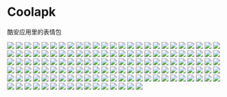 # Coolapk

酷安应用里的表情包

![](https://cdn.jsdelivr.net/gh/2x-ercha/twikoo-magic/image/Coolapk/coolapk_emotion_100_qqdoge.png)
![](https://cdn.jsdelivr.net/gh/2x-ercha/twikoo-magic/image/Coolapk/coolapk_emotion_1010.png)
![](https://cdn.jsdelivr.net/gh/2x-ercha/twikoo-magic/image/Coolapk/coolapk_emotion_1011.png)
![](https://cdn.jsdelivr.net/gh/2x-ercha/twikoo-magic/image/Coolapk/coolapk_emotion_1012.png)
![](https://cdn.jsdelivr.net/gh/2x-ercha/twikoo-magic/image/Coolapk/coolapk_emotion_1013.png)
![](https://cdn.jsdelivr.net/gh/2x-ercha/twikoo-magic/image/Coolapk/coolapk_emotion_1014.png)
![](https://cdn.jsdelivr.net/gh/2x-ercha/twikoo-magic/image/Coolapk/coolapk_emotion_1015.png)
![](https://cdn.jsdelivr.net/gh/2x-ercha/twikoo-magic/image/Coolapk/coolapk_emotion_1016.png)
![](https://cdn.jsdelivr.net/gh/2x-ercha/twikoo-magic/image/Coolapk/coolapk_emotion_1017.png)
![](https://cdn.jsdelivr.net/gh/2x-ercha/twikoo-magic/image/Coolapk/coolapk_emotion_1018.png)
![](https://cdn.jsdelivr.net/gh/2x-ercha/twikoo-magic/image/Coolapk/coolapk_emotion_1019.png)
![](https://cdn.jsdelivr.net/gh/2x-ercha/twikoo-magic/image/Coolapk/coolapk_emotion_101_pyjiaoyi.png)
![](https://cdn.jsdelivr.net/gh/2x-ercha/twikoo-magic/image/Coolapk/coolapk_emotion_1020.png)
![](https://cdn.jsdelivr.net/gh/2x-ercha/twikoo-magic/image/Coolapk/coolapk_emotion_1021.png)
![](https://cdn.jsdelivr.net/gh/2x-ercha/twikoo-magic/image/Coolapk/coolapk_emotion_102_fadai.png)
![](https://cdn.jsdelivr.net/gh/2x-ercha/twikoo-magic/image/Coolapk/coolapk_emotion_103_nb.png)
![](https://cdn.jsdelivr.net/gh/2x-ercha/twikoo-magic/image/Coolapk/coolapk_emotion_104.png)
![](https://cdn.jsdelivr.net/gh/2x-ercha/twikoo-magic/image/Coolapk/coolapk_emotion_105.png)
![](https://cdn.jsdelivr.net/gh/2x-ercha/twikoo-magic/image/Coolapk/coolapk_emotion_106.png)
![](https://cdn.jsdelivr.net/gh/2x-ercha/twikoo-magic/image/Coolapk/coolapk_emotion_107.png)
![](https://cdn.jsdelivr.net/gh/2x-ercha/twikoo-magic/image/Coolapk/coolapk_emotion_108.png)
![](https://cdn.jsdelivr.net/gh/2x-ercha/twikoo-magic/image/Coolapk/coolapk_emotion_109.png)
![](https://cdn.jsdelivr.net/gh/2x-ercha/twikoo-magic/image/Coolapk/coolapk_emotion_10_aoman.png)
![](https://cdn.jsdelivr.net/gh/2x-ercha/twikoo-magic/image/Coolapk/coolapk_emotion_11_yiwen.png)
![](https://cdn.jsdelivr.net/gh/2x-ercha/twikoo-magic/image/Coolapk/coolapk_emotion_12_wuyu.png)
![](https://cdn.jsdelivr.net/gh/2x-ercha/twikoo-magic/image/Coolapk/coolapk_emotion_13_huaixiao.png)
![](https://cdn.jsdelivr.net/gh/2x-ercha/twikoo-magic/image/Coolapk/coolapk_emotion_14_bishi.png)
![](https://cdn.jsdelivr.net/gh/2x-ercha/twikoo-magic/image/Coolapk/coolapk_emotion_15_fanu.png)
![](https://cdn.jsdelivr.net/gh/2x-ercha/twikoo-magic/image/Coolapk/coolapk_emotion_16_tuosai.png)
![](https://cdn.jsdelivr.net/gh/2x-ercha/twikoo-magic/image/Coolapk/coolapk_emotion_17_tushe.png)
![](https://cdn.jsdelivr.net/gh/2x-ercha/twikoo-magic/image/Coolapk/coolapk_emotion_18_han.png)
![](https://cdn.jsdelivr.net/gh/2x-ercha/twikoo-magic/image/Coolapk/coolapk_emotion_19_koubi.png)
![](https://cdn.jsdelivr.net/gh/2x-ercha/twikoo-magic/image/Coolapk/coolapk_emotion_1_hahaha.png)
![](https://cdn.jsdelivr.net/gh/2x-ercha/twikoo-magic/image/Coolapk/coolapk_emotion_20_qinqin.png)
![](https://cdn.jsdelivr.net/gh/2x-ercha/twikoo-magic/image/Coolapk/coolapk_emotion_21_penxue.png)
![](https://cdn.jsdelivr.net/gh/2x-ercha/twikoo-magic/image/Coolapk/coolapk_emotion_22_xiaoyan.png)
![](https://cdn.jsdelivr.net/gh/2x-ercha/twikoo-magic/image/Coolapk/coolapk_emotion_23_shui.png)
![](https://cdn.jsdelivr.net/gh/2x-ercha/twikoo-magic/image/Coolapk/coolapk_emotion_24_wuzuixiao.png)
![](https://cdn.jsdelivr.net/gh/2x-ercha/twikoo-magic/image/Coolapk/coolapk_emotion_25_zaijian.png)
![](https://cdn.jsdelivr.net/gh/2x-ercha/twikoo-magic/image/Coolapk/coolapk_emotion_26_kelian.png)
![](https://cdn.jsdelivr.net/gh/2x-ercha/twikoo-magic/image/Coolapk/coolapk_emotion_27_qiang.png)
![](https://cdn.jsdelivr.net/gh/2x-ercha/twikoo-magic/image/Coolapk/coolapk_emotion_28_ruo.png)
![](https://cdn.jsdelivr.net/gh/2x-ercha/twikoo-magic/image/Coolapk/coolapk_emotion_29_baoquan.png)
![](https://cdn.jsdelivr.net/gh/2x-ercha/twikoo-magic/image/Coolapk/coolapk_emotion_2_jingya.png)
![](https://cdn.jsdelivr.net/gh/2x-ercha/twikoo-magic/image/Coolapk/coolapk_emotion_30_ok.png)
![](https://cdn.jsdelivr.net/gh/2x-ercha/twikoo-magic/image/Coolapk/coolapk_emotion_31_xiaoku.png)
![](https://cdn.jsdelivr.net/gh/2x-ercha/twikoo-magic/image/Coolapk/coolapk_emotion_32_heiha.png)
![](https://cdn.jsdelivr.net/gh/2x-ercha/twikoo-magic/image/Coolapk/coolapk_emotion_33_wulian.png)
![](https://cdn.jsdelivr.net/gh/2x-ercha/twikoo-magic/image/Coolapk/coolapk_emotion_34_jizhi.png)
![](https://cdn.jsdelivr.net/gh/2x-ercha/twikoo-magic/image/Coolapk/coolapk_emotion_35_ye.png)
![](https://cdn.jsdelivr.net/gh/2x-ercha/twikoo-magic/image/Coolapk/coolapk_emotion_36_ku.png)
![](https://cdn.jsdelivr.net/gh/2x-ercha/twikoo-magic/image/Coolapk/coolapk_emotion_37_doge.png)
![](https://cdn.jsdelivr.net/gh/2x-ercha/twikoo-magic/image/Coolapk/coolapk_emotion_38_wozuimei.png)
![](https://cdn.jsdelivr.net/gh/2x-ercha/twikoo-magic/image/Coolapk/coolapk_emotion_39_caidao.png)
![](https://cdn.jsdelivr.net/gh/2x-ercha/twikoo-magic/image/Coolapk/coolapk_emotion_3_ciya.png)
![](https://cdn.jsdelivr.net/gh/2x-ercha/twikoo-magic/image/Coolapk/coolapk_emotion_40_aixin.png)
![](https://cdn.jsdelivr.net/gh/2x-ercha/twikoo-magic/image/Coolapk/coolapk_emotion_41_meigui.png)
![](https://cdn.jsdelivr.net/gh/2x-ercha/twikoo-magic/image/Coolapk/coolapk_emotion_42_diaoxie.png)
![](https://cdn.jsdelivr.net/gh/2x-ercha/twikoo-magic/image/Coolapk/coolapk_emotion_43_heixian.png)
![](https://cdn.jsdelivr.net/gh/2x-ercha/twikoo-magic/image/Coolapk/coolapk_emotion_44_pen.png)
![](https://cdn.jsdelivr.net/gh/2x-ercha/twikoo-magic/image/Coolapk/coolapk_emotion_45_yinxian.png)
![](https://cdn.jsdelivr.net/gh/2x-ercha/twikoo-magic/image/Coolapk/coolapk_emotion_46_nanguo.png)
![](https://cdn.jsdelivr.net/gh/2x-ercha/twikoo-magic/image/Coolapk/coolapk_emotion_47_weiqu.png)
![](https://cdn.jsdelivr.net/gh/2x-ercha/twikoo-magic/image/Coolapk/coolapk_emotion_48_weiweiyixiao.png)
![](https://cdn.jsdelivr.net/gh/2x-ercha/twikoo-magic/image/Coolapk/coolapk_emotion_49_huanhu.png)
![](https://cdn.jsdelivr.net/gh/2x-ercha/twikoo-magic/image/Coolapk/coolapk_emotion_4_liulei.png)
![](https://cdn.jsdelivr.net/gh/2x-ercha/twikoo-magic/image/Coolapk/coolapk_emotion_50_xinsui.png)
![](https://cdn.jsdelivr.net/gh/2x-ercha/twikoo-magic/image/Coolapk/coolapk_emotion_51_chigua.png)
![](https://cdn.jsdelivr.net/gh/2x-ercha/twikoo-magic/image/Coolapk/coolapk_emotion_52_hejiu.png)
![](https://cdn.jsdelivr.net/gh/2x-ercha/twikoo-magic/image/Coolapk/coolapk_emotion_53_pu.png)
![](https://cdn.jsdelivr.net/gh/2x-ercha/twikoo-magic/image/Coolapk/coolapk_emotion_54_hongyaowan.png)
![](https://cdn.jsdelivr.net/gh/2x-ercha/twikoo-magic/image/Coolapk/coolapk_emotion_55_lvyaowan.png)
![](https://cdn.jsdelivr.net/gh/2x-ercha/twikoo-magic/image/Coolapk/coolapk_emotion_56_dogexiaoku.png)
![](https://cdn.jsdelivr.net/gh/2x-ercha/twikoo-magic/image/Coolapk/coolapk_emotion_57_dogehechi.png)
![](https://cdn.jsdelivr.net/gh/2x-ercha/twikoo-magic/image/Coolapk/coolapk_emotion_58_dogeyuanliangta.png)
![](https://cdn.jsdelivr.net/gh/2x-ercha/twikoo-magic/image/Coolapk/coolapk_emotion_59_erha.png)
![](https://cdn.jsdelivr.net/gh/2x-ercha/twikoo-magic/image/Coolapk/coolapk_emotion_5_keai.png)
![](https://cdn.jsdelivr.net/gh/2x-ercha/twikoo-magic/image/Coolapk/coolapk_emotion_60_kuan.png)
![](https://cdn.jsdelivr.net/gh/2x-ercha/twikoo-magic/image/Coolapk/coolapk_emotion_61_lvmao.png)
![](https://cdn.jsdelivr.net/gh/2x-ercha/twikoo-magic/image/Coolapk/coolapk_emotion_62_huaji.png)
![](https://cdn.jsdelivr.net/gh/2x-ercha/twikoo-magic/image/Coolapk/coolapk_emotion_63_liuhanhuaji.png)
![](https://cdn.jsdelivr.net/gh/2x-ercha/twikoo-magic/image/Coolapk/coolapk_emotion_64_shounuehuaji.png)
![](https://cdn.jsdelivr.net/gh/2x-ercha/twikoo-magic/image/Coolapk/coolapk_emotion_65_coshuaji.png)
![](https://cdn.jsdelivr.net/gh/2x-ercha/twikoo-magic/image/Coolapk/coolapk_emotion_66_doujiyanhuaji.png)
![](https://cdn.jsdelivr.net/gh/2x-ercha/twikoo-magic/image/Coolapk/coolapk_emotion_67_mojinghuaji.png)
![](https://cdn.jsdelivr.net/gh/2x-ercha/twikoo-magic/image/Coolapk/coolapk_emotion_68.png)
![](https://cdn.jsdelivr.net/gh/2x-ercha/twikoo-magic/image/Coolapk/coolapk_emotion_69.png)
![](https://cdn.jsdelivr.net/gh/2x-ercha/twikoo-magic/image/Coolapk/coolapk_emotion_6_weixiao.png)
![](https://cdn.jsdelivr.net/gh/2x-ercha/twikoo-magic/image/Coolapk/coolapk_emotion_70.png)
![](https://cdn.jsdelivr.net/gh/2x-ercha/twikoo-magic/image/Coolapk/coolapk_emotion_71.png)
![](https://cdn.jsdelivr.net/gh/2x-ercha/twikoo-magic/image/Coolapk/coolapk_emotion_72.png)
![](https://cdn.jsdelivr.net/gh/2x-ercha/twikoo-magic/image/Coolapk/coolapk_emotion_73.png)
![](https://cdn.jsdelivr.net/gh/2x-ercha/twikoo-magic/image/Coolapk/coolapk_emotion_74.png)
![](https://cdn.jsdelivr.net/gh/2x-ercha/twikoo-magic/image/Coolapk/coolapk_emotion_75.png)
![](https://cdn.jsdelivr.net/gh/2x-ercha/twikoo-magic/image/Coolapk/coolapk_emotion_76.png)
![](https://cdn.jsdelivr.net/gh/2x-ercha/twikoo-magic/image/Coolapk/coolapk_emotion_77.png)
![](https://cdn.jsdelivr.net/gh/2x-ercha/twikoo-magic/image/Coolapk/coolapk_emotion_78.png)
![](https://cdn.jsdelivr.net/gh/2x-ercha/twikoo-magic/image/Coolapk/coolapk_emotion_79.png)
![](https://cdn.jsdelivr.net/gh/2x-ercha/twikoo-magic/image/Coolapk/coolapk_emotion_7_hehe.png)
![](https://cdn.jsdelivr.net/gh/2x-ercha/twikoo-magic/image/Coolapk/coolapk_emotion_80.png)
![](https://cdn.jsdelivr.net/gh/2x-ercha/twikoo-magic/image/Coolapk/coolapk_emotion_81_naikezui.png)
![](https://cdn.jsdelivr.net/gh/2x-ercha/twikoo-magic/image/Coolapk/coolapk_emotion_82_miaomiao.png)
![](https://cdn.jsdelivr.net/gh/2x-ercha/twikoo-magic/image/Coolapk/coolapk_emotion_83_huoba.png)
![](https://cdn.jsdelivr.net/gh/2x-ercha/twikoo-magic/image/Coolapk/coolapk_emotion_84_baiyan.png)
![](https://cdn.jsdelivr.net/gh/2x-ercha/twikoo-magic/image/Coolapk/coolapk_emotion_85.png)
![](https://cdn.jsdelivr.net/gh/2x-ercha/twikoo-magic/image/Coolapk/coolapk_emotion_86.png)
![](https://cdn.jsdelivr.net/gh/2x-ercha/twikoo-magic/image/Coolapk/coolapk_emotion_87.png)
![](https://cdn.jsdelivr.net/gh/2x-ercha/twikoo-magic/image/Coolapk/coolapk_emotion_88.png)
![](https://cdn.jsdelivr.net/gh/2x-ercha/twikoo-magic/image/Coolapk/coolapk_emotion_89.png)
![](https://cdn.jsdelivr.net/gh/2x-ercha/twikoo-magic/image/Coolapk/coolapk_emotion_8_piezui.png)
![](https://cdn.jsdelivr.net/gh/2x-ercha/twikoo-magic/image/Coolapk/coolapk_emotion_90.png)
![](https://cdn.jsdelivr.net/gh/2x-ercha/twikoo-magic/image/Coolapk/coolapk_emotion_91.png)
![](https://cdn.jsdelivr.net/gh/2x-ercha/twikoo-magic/image/Coolapk/coolapk_emotion_92.png)
![](https://cdn.jsdelivr.net/gh/2x-ercha/twikoo-magic/image/Coolapk/coolapk_emotion_93.png)
![](https://cdn.jsdelivr.net/gh/2x-ercha/twikoo-magic/image/Coolapk/coolapk_emotion_94.png)
![](https://cdn.jsdelivr.net/gh/2x-ercha/twikoo-magic/image/Coolapk/coolapk_emotion_95_erhading.png)
![](https://cdn.jsdelivr.net/gh/2x-ercha/twikoo-magic/image/Coolapk/coolapk_emotion_96_kuanlvmao.png)
![](https://cdn.jsdelivr.net/gh/2x-ercha/twikoo-magic/image/Coolapk/coolapk_emotion_97_haixiu.png)
![](https://cdn.jsdelivr.net/gh/2x-ercha/twikoo-magic/image/Coolapk/coolapk_emotion_98_wunai.png)
![](https://cdn.jsdelivr.net/gh/2x-ercha/twikoo-magic/image/Coolapk/coolapk_emotion_99_zhoumei.png)
![](https://cdn.jsdelivr.net/gh/2x-ercha/twikoo-magic/image/Coolapk/coolapk_emotion_9_se.png)
![](https://cdn.jsdelivr.net/gh/2x-ercha/twikoo-magic/image/Coolapk/c_coolb.png)
![](https://cdn.jsdelivr.net/gh/2x-ercha/twikoo-magic/image/Coolapk/c_fived.png)
![](https://cdn.jsdelivr.net/gh/2x-ercha/twikoo-magic/image/Coolapk/c_fivef.png)
![](https://cdn.jsdelivr.net/gh/2x-ercha/twikoo-magic/image/Coolapk/c_fivem.png)
![](https://cdn.jsdelivr.net/gh/2x-ercha/twikoo-magic/image/Coolapk/c_fiveo.png)
![](https://cdn.jsdelivr.net/gh/2x-ercha/twikoo-magic/image/Coolapk/c_fivey.png)
![](https://cdn.jsdelivr.net/gh/2x-ercha/twikoo-magic/image/Coolapk/c_fy.png)
![](https://cdn.jsdelivr.net/gh/2x-ercha/twikoo-magic/image/Coolapk/c_oned.png)
![](https://cdn.jsdelivr.net/gh/2x-ercha/twikoo-magic/image/Coolapk/c_onef.png)
![](https://cdn.jsdelivr.net/gh/2x-ercha/twikoo-magic/image/Coolapk/c_onem.png)
![](https://cdn.jsdelivr.net/gh/2x-ercha/twikoo-magic/image/Coolapk/c_oneo.png)
![](https://cdn.jsdelivr.net/gh/2x-ercha/twikoo-magic/image/Coolapk/c_oney.png)
![](https://cdn.jsdelivr.net/gh/2x-ercha/twikoo-magic/image/Coolapk/c_oy.png)
![](https://cdn.jsdelivr.net/gh/2x-ercha/twikoo-magic/image/Coolapk/c_teny.png)
![](https://cdn.jsdelivr.net/gh/2x-ercha/twikoo-magic/image/Coolapk/c_twod.png)
![](https://cdn.jsdelivr.net/gh/2x-ercha/twikoo-magic/image/Coolapk/c_twof.png)
![](https://cdn.jsdelivr.net/gh/2x-ercha/twikoo-magic/image/Coolapk/c_twom.png)
![](https://cdn.jsdelivr.net/gh/2x-ercha/twikoo-magic/image/Coolapk/c_twoo.png)
![](https://cdn.jsdelivr.net/gh/2x-ercha/twikoo-magic/image/Coolapk/c_twoy.png)
![](https://cdn.jsdelivr.net/gh/2x-ercha/twikoo-magic/image/Coolapk/c_ty.png)
